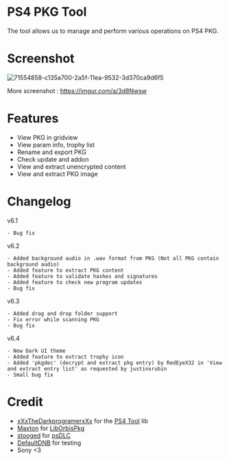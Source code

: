 # PS4 PKG Tool
The tool allows us to manage and perform various operations on PS4 PKG.

# Screenshot
![71554858-c135a700-2a5f-11ea-9532-3d370ca9d6f5](https://user-images.githubusercontent.com/36906814/71560451-1516af00-2aa5-11ea-9aa2-fcd5671630a8.png)

More screenshot : https://imgur.com/a/3d8Nwsw

# Features
- View PKG in gridview
- View param info, trophy list
- Rename and export PKG
- Check update and addon
- View and extract unencrypted content
- View and extract PKG image

# Changelog

v6.1

    - Bug fix
  
v6.2

    - Added background audio in .wav format from PKG (Not all PKG contain background audio)
    - Added feature to extract PKG content
    - Added feature to validate hashes and signatures
    - Added feature to check new program updates
    - Bug fix

v6.3

    - Added drag and drop folder support
    - Fix error while scanning PKG
    - Bug fix

v6.4

    - New Dark UI theme
    - Added feature to extract trophy icon
    - Added 'pkgdec' (decrypt and extract pkg entry) by RedEyeX32 in 'View and extract entry list' as requested by justinxrubin
    - Small bug fix

# Credit
- [xXxTheDarkprogramerxXx](https://github.com/xXxTheDarkprogramerxXx) for the [PS4 Tool](https://github.com/xXxTheDarkprogramerxXx/PS4_Tools) lib
- [Maxton](https://github.com/maxton) for [LibOrbisPkg](https://github.com/maxton/LibOrbisPkg)
- [stooged](https://github.com/stooged) for [psDLC](https://github.com/stooged/psDLC)
- [DefaultDNB](https://twitter.com/DefaultDNB) for testing
- Sony <3
